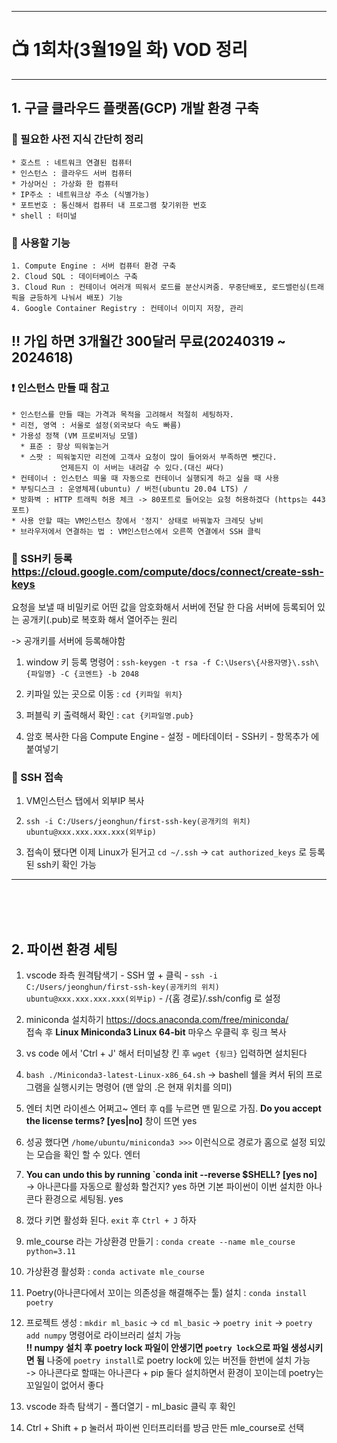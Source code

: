 -----------------------------------------------
# :tv: 1회차(3월19일 화) VOD 정리
------------------------------------------------

## 1. 구글 클라우드 플랫폼(GCP) 개발 환경 구축

  ### :page_with_curl: 필요한 사전 지식 간단히 정리  
    * 호스트 : 네트워크 연결된 컴퓨터
    * 인스턴스 : 클라우드 서버 컴퓨터
    * 가상머신 : 가상화 한 컴퓨터
    * IP주소 : 네트워크상 주소 (식별가능)
    * 포트번호 : 통신해서 컴퓨터 내 프로그램 찾기위한 번호
    * shell : 터미널

          
  ### :wrench: 사용할 기능
    1. Compute Engine : 서버 컴퓨터 환경 구축
    2. Cloud SQL : 데이터베이스 구축
    3. Cloud Run : 컨테이너 여러개 띄워서 로드를 분산시켜줌. 무중단배포, 로드밸런싱(트래픽을 균등하게 나눠서 배포) 기능
    4. Google Container Registry : 컨테이너 이미지 저장, 관리

           
 
   ## **:bangbang: 가입 하면 3개월간 300달러 무료(20240319 ~ 2024618)**
  

         
  ### :exclamation: 인스턴스 만들 때 참고
    * 인스턴스를 만들 때는 가격과 목적을 고려해서 적절히 세팅하자.
    * 리전, 영역 : 서울로 설정(외국보다 속도 빠름)
    * 가용성 정책 (VM 프로비저닝 모델)
      * 표준 : 항상 띄워놓는거
      * 스팟 : 띄워놓지만 리전에 고객사 요청이 많이 들어와서 부족하면 뺏긴다.
               언제든지 이 서버는 내려갈 수 있다.(대신 싸다)
    * 컨테이너 : 인스턴스 띄울 때 자동으로 컨테이너 실행되게 하고 싶을 때 사용
    * 부팅디스크 : 운영체제(ubuntu) / 버전(ubuntu 20.04 LTS) /   
    * 방화벽 : HTTP 트래픽 허용 체크 -> 80포트로 들어오는 요청 허용하겠다 (https는 443포트)
    * 사용 안할 때는 VM인스턴스 창에서 '정지' 상태로 바꿔놓자 크레딧 낭비
    * 브라우저에서 연결하는 법 : VM인스턴스에서 오른쪽 연결에서 SSH 클릭
    
  ### :pushpin: SSH키 등록 <https://cloud.google.com/compute/docs/connect/create-ssh-keys>
  요청을 보낼 때 비밀키로 어떤 값을 암호화해서 서버에 전달 한 다음 서버에 등록되어 있는 공개키(.pub)로 복호화 해서 열어주는 원리
    
  -> 공개키를 서버에 등록해야함
  
  1. window 키 등록 명령어 : `ssh-keygen -t rsa -f C:\Users\{사용자명}\.ssh\{파일명} -C {코멘트} -b 2048`
   
  2. 키파일 있는 곳으로 이동 : `cd {키파일 위치}`
   
  3. 퍼블릭 키 출력해서 확인 : `cat {키파일명.pub}`
   
  4. 암호 복사한 다음 Compute Engine - 설정 - 메타데이터 - SSH키 - 항목추가 에 붙여넣기


     
  ### :pushpin: SSH 접속
  1. VM인스턴스 탭에서 외부IP 복사
   
  2. `ssh -i C:/Users/jeonghun/first-ssh-key(공개키의 위치) ubuntu@xxx.xxx.xxx.xxx(외부ip)`
   
  3. 접속이 됐다면 이제 Linux가 된거고 `cd ~/.ssh` -> `cat authorized_keys` 로 등록된 ssh키 확인 가능
----------------------------------------

<br /><br /><br />

## 2. 파이썬 환경 세팅

  1. vscode 좌측 원격탐색기 - SSH 옆 + 클릭 - `ssh -i C:/Users/jeonghun/first-ssh-key(공개키의 위치) ubuntu@xxx.xxx.xxx.xxx(외부ip)` - /{홈 경로}/.ssh/config 로 설정

  2. miniconda 설치하기 <https://docs.anaconda.com/free/miniconda/>     
     접속 후 **Linux Miniconda3 Linux 64-bit** 마우스 우클릭 후 링크 복사
     
  3. vs code 에서 'Ctrl + J' 해서 터미널창 킨 후 `wget {링크}` 입력하면 설치된다
     
  4. `bash ./Miniconda3-latest-Linux-x86_64.sh`
      -> bashell 쉘을 켜서 뒤의 프로그램을 실행시키는 명령어 (맨 앞의 .은 현재 위치를 의미)
     
  5. 엔터 치면 라이센스 어쩌고~ 엔터 후 q를 누르면 맨 밑으로 가짐.
      **Do you accept the license terms? [yes|no]** 창이 뜨면 yes
     
  6. 성공 했다면 `/home/ubuntu/miniconda3 >>>` 이런식으로 경로가 홈으로 설정 되있는 모습을 확인 할 수 있다. 엔터
   
  7. **You can undo this by running `conda init --reverse $SHELL? [yes no]**     
      -> 아나콘다를 자동으로 활성화 할건지? yes 하면 기본 파이썬이 이번 설치한 아나콘다 환경으로 세팅됨. yes

  8. 껐다 키면 활성화 된다. `exit` 후 `Ctrl + J` 하자
    
  9. mle_course 라는 가상환경 만들기 :  `conda create --name mle_course python=3.11`

  10. 가상환경 활성화 : `conda activate mle_course`
     
  11. Poetry(아나콘다에서 꼬이는 의존성을 해결해주는 툴) 설치 : `conda install poetry`

  12. 프로젝트 생성 : `mkdir ml_basic` -> `cd ml_basic` -> `poetry init` -> `poetry add numpy` 명령어로 라이브러리 설치 가능       
          **:bangbang: numpy 설치 후 poetry lock 파일이 안생기면 `poetry lock`으로 파일 생성시키면 됨**
          나중에 `poetry install`로 poetry lock에 있는 버전들 한번에 설치 가능  
          -> 아나콘다로 할때는 아나콘다 + pip 둘다 설치하면서 환경이 꼬이는데 poetry는 꼬일일이 없어서 좋다

  14. vscode 좌측 탐색기 - 폴더열기 - ml_basic 클릭 후 확인

  15. Ctrl + Shift + p 눌러서 파이썬 인터프리터를 방금 만든 mle_course로 선택
